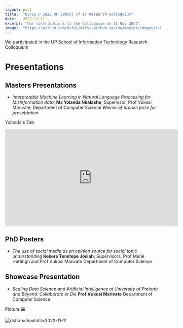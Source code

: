 ```yaml
---
layout: post
title:  "DSFSI @ 2022 UP School of IT Research Colloquium"
date:   2022-11-11
excerpt: "Our contributions to the Colloquium on 11 Nov 2022"
image:  "https://github.com/dsfsi/dsfsi.github.io/raw/master/images/schoolofit2022.png"
---
```


We participated in the [UP School of Information Technology](https://www.up.ac.za/school-of-information-technology) Research Colloquium
# Presentations

## Masters Presentations

* *Interpretable Machine Learning in Natural Language Processing for Misinformation data*; **Ms Yolanda Nkalashe**; Supervisor, Prof Vukosi Marivate; Department of Computer Science *Winner of bronze prize for presebtation*

Yolanda's Talk
<iframe width="560" height="315" src="https://www.youtube-nocookie.com/embed/GO3k72h9i0Q" title="YouTube video player" frameborder="0" allow="accelerometer; autoplay; clipboard-write; encrypted-media; gyroscope; picture-in-picture" allowfullscreen></iframe>

## PhD Posters

* *The use of social media as an opinion source for social topic understanding* **Kekere Temitope Josiah**; Supervisors, Prof Marié Hattingh and Prof Vukosi Marivate Department of Computer Science

## Showcase Presentation

* *Scaling Data Science and Artificial Intelligence at University of Pretoria and Beyond: Collaborate or Die* **Prof Vukosi Marivate** Department of Computer Science

Picture 🖼️

![dsfsi-schoolofit=2022-11-11](https://user-images.githubusercontent.com/836223/201611295-a9e3ed96-0088-4d0e-9818-752898a23f5d.jpg)
